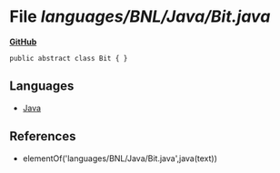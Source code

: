 # File _languages/BNL/Java/Bit.java_
**[GitHub](https://github.com/softlang/yas/blob/master/languages/BNL/Java/Bit.java)**
```
public abstract class Bit { }
```

## Languages
* [Java](../languages/Java.md)

## References
* elementOf('languages/BNL/Java/Bit.java',java(text))
